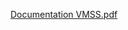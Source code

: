 [Documentation VMSS.pdf](https://github.com/user-attachments/files/18629630/Documentation.VMSS.pdf)
